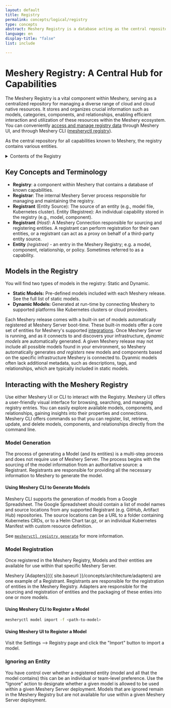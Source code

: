 ```yaml
---
layout: default
title: Registry
permalink: concepts/logical/registry
type: concepts
abstract: Meshery Registry is a database acting as the central repository for all capabilities known to Meshery. These capabilities encompass various entities, including models, components, relationships, and policies.
language: en
display-title: "false"
list: include

---
```


# Meshery Registry: A Central Hub for Capabilities

The Meshery Registry is a vital component within Meshery, serving as a centralized repository for managing a diverse range of cloud and cloud native resources. It stores and organizes crucial information such as models, categories, components, and relationships, enabling efficient interaction and utilization of these resources within the Meshery ecosystem. You can conveniently [access and manage registry data](#interacting-with-the-meshery-registry) through Meshery UI, and through Meshery CLI ([mesheryctl registry]({{site.baseurl}}/reference/mesheryctl/#meshery-registry-management)).

As the central repository for all capabilities known to Meshery, the registry contains various entities.

<details>
  <summary>Contents of the Registry</summary>
  <br /><br />
  <a href="../models">Models</a>: Blueprints defining configurations for interacting with cloud native infrastructure. They consist of operations, components, relationships, and policies.
  <ul>
    <li><a href="../components">Components</a>: Reusable building blocks for depicting capabilities defined within models.</li>
    <li><a href="../relationships">Relationships</a>: Define the nature of connections between components within a model, describing how they interact and depend on each other.</li>
    <li><a href="../logical/policies">Policies</a>: Enforce specific rules and governance for system behavior under Meshery's management.</li>
    <li><a href="../connections">Connections</a>: Managed and unmanaged resources that Meshery can interact with.</li>
    <li><a href="../credentials">Credentials</a>: Optionally, included secrets associated with connections contained in a model.</li>
  </ul>
  <br />
</details>

## Key Concepts and Terminology

- **Registry**: a component within Meshery that contains a database of known capabilities.
- **Registrar**: The internal Meshery Server process responsible for managing and maintaining the registry.
- **Registrant** (Entity Source): The source of an entity (e.g., model file, Kubernetes cluster).
Entity (Registree): An individual capability stored in the registry (e.g., model, component).
- **Registrant** *(Host)*: A Meshery Connection responsible for sourcing and registering entities. A registrant can perform registration for their own entities, or a registrant can act as a proxy on behalf of a third-party entity source.
- **Entity** *(registree)* - an entry in the Meshery Registry; e.g. a model, component, relationship, or policy. Sometimes referred to as a capability.
<!-- - **Entity Source**: an entity’s original location from which it was sourced; e.g. (source_uri is used as the flag by Meshery Server to assess whether additional support). The Entity Source should have all the information that Meshery needs to generate the components.   -->

## Models in the Registry

You will find two types of models in the registry: Static and Dynamic.

- **Static Models:** Pre-defined models included with each Meshery release. See the full list of static models.
- **Dynamic Models:** Generated at run-time by connecting Meshery to supported platforms like Kubernetes clusters or cloud providers.

Each Meshery release comes with a built-in set of models automatically registered at Meshery Server boot-time. These built-in models offer a core set of entities for Meshery's supported [integrations](/extensibility/integrations). Once Meshery Server is running, and as it connects to and discovers your infrastructure, *dynamic models* are automatically generated. A given Meshery release may not include all possible models found in your environment, so Meshery automatically generates *and registers* new models and components based on the specific infrastructure Meshery is connected to. Dyanmic models often lack additional metadata, such as descriptions, tags, and relationships, which are typically included in static models.

## Interacting with the Meshery Registry

Use either Meshery UI or CLI to interact with the Registry. Meshery UI offers a user-friendly visual interface for browsing, searching, and managing registry entries. You can easily explore available models, components, and relationships, gaining insights into their properties and connections. Meshery CLI offers commands so that you can register, list, retrieve, update, and delete models, components, and relationships directly from the command line.

### Model Generation

The process of generating a Model (and its entities) is a multi-step process and does not require use of Meshery Server. The process begins with the sourcing of the model information from an authoritative source: a Registrant. Registrants are responsible for providing all the necessary information to Meshery to generate the model.

#### Using Meshery CLI to Generate Models

Meshery CLI supports the generation of models from a Google Spreadsheet. The Google Spreadsheet should contain a list of model names and source locations from any supported Registrant (e.g. GitHub, Artifact Hub) repositories. The source locations can be a URL to a folder containing Kubernetes CRDs, or to a Helm Chart tar.gz, or an individual Kubernetes Manifest with custom resource definition.

See [`mesheryctl registry generate`](/reference/mesheryctl/registry/generate) for more information.

### Model Registration

Once registered in the Meshery Registry, Models and their entities are available for use within that specific Meshery Server.

Meshery [Adapters]({{ site.baseurl }}/concepts/architecture/adapters) are one example of a Registrant. Registrants are responsible for the registration of entities in the Meshery Registry. Adapters are responsible for the sourcing and registration of entities and the packaging of these enties into one or more models.

#### Using Meshery CLI to Register a Model

```bash
mesheryctl model import -f <path-to-model>
```

#### Using Meshery UI to Register a Model

Visit the Settings --> Registry page and click the "Import" button to import a model.

### Ignoring an Entity

You have control over whether a registered entity (model and all that the model contains) this can be an individual or team-level preference. Use the "Ignore" action to designate whether a given model is allowed to be used within a given Meshery Server deployment. Models that are ignored remain in the Meshery Registry but are not available for use within a given Meshery Server deployment.

